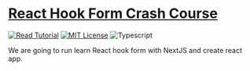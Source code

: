# [React Hook Form Crash Course](https://apoorv.blog/posts/react-hook-form-crash-course.html)

[![Read Tutorial](https://badgen.now.sh/badge/Read/Tutorial/purple)](https://apoorv.blog/posts/react-hook-form-crash-course.html)
[![MIT License](https://badgen.now.sh/badge/License/MIT/blue)](https://github.com/apoorvmote/react-hook-form-crash-course/blob/main/License.md)
![Typescript](https://badgen.net/badge/icon/typescript?icon=typescript&label)

We are going to run learn React hook form with NextJS and create react app. 
